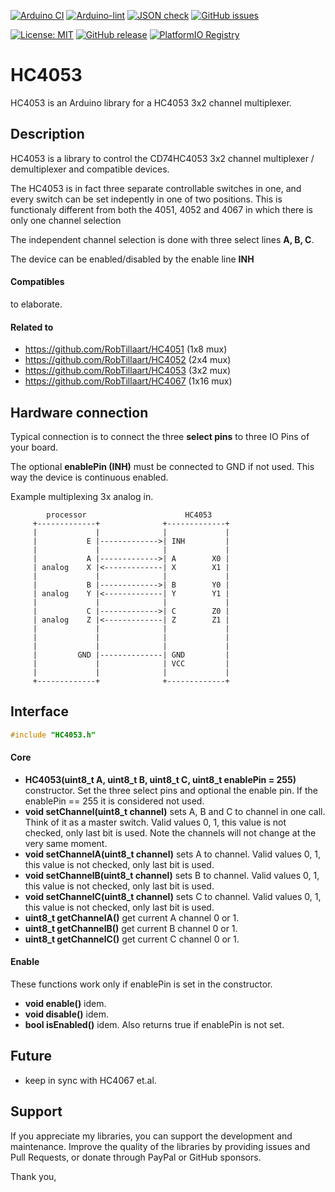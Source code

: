 
[![Arduino CI](https://github.com/RobTillaart/HC4053/workflows/Arduino%20CI/badge.svg)](https://github.com/marketplace/actions/arduino_ci)
[![Arduino-lint](https://github.com/RobTillaart/HC4053/actions/workflows/arduino-lint.yml/badge.svg)](https://github.com/RobTillaart/HC4053/actions/workflows/arduino-lint.yml)
[![JSON check](https://github.com/RobTillaart/HC4053/actions/workflows/jsoncheck.yml/badge.svg)](https://github.com/RobTillaart/HC4053/actions/workflows/jsoncheck.yml)
[![GitHub issues](https://img.shields.io/github/issues/RobTillaart/HC4053.svg)](https://github.com/RobTillaart/HC4053/issues)

[![License: MIT](https://img.shields.io/badge/license-MIT-green.svg)](https://github.com/RobTillaart/HC4053/blob/master/LICENSE)
[![GitHub release](https://img.shields.io/github/release/RobTillaart/HC4053.svg?maxAge=3600)](https://github.com/RobTillaart/HC4053/releases)
[![PlatformIO Registry](https://badges.registry.platformio.org/packages/robtillaart/library/HC4053.svg)](https://registry.platformio.org/libraries/robtillaart/HC4053)


# HC4053

HC4053 is an Arduino library for a HC4053 3x2 channel multiplexer.


## Description

HC4053 is a library to control the CD74HC4053 3x2 channel
multiplexer / demultiplexer and compatible devices.

The HC4053 is in fact three separate controllable switches in one,
and every switch can be set indepently in one of two positions.
This is functionaly different from both the 4051, 4052 and 4067
in which there is only one channel selection

The independent channel selection is done with three select lines **A, B, C**.

The device can be enabled/disabled by the enable line **INH**


#### Compatibles

to elaborate.


#### Related to 

- https://github.com/RobTillaart/HC4051  (1x8 mux)
- https://github.com/RobTillaart/HC4052  (2x4 mux)
- https://github.com/RobTillaart/HC4053  (3x2 mux)
- https://github.com/RobTillaart/HC4067  (1x16 mux)


## Hardware connection

Typical connection is to connect the three **select pins** to three IO Pins of your board.

The optional **enablePin (INH)** must be connected to GND if not used.
This way the device is continuous enabled.

Example multiplexing 3x analog in.

```
        processor                      HC4053
     +-------------+              +-------------+
     |             |              |             |
     |           E |------------->| INH         |
     |             |              |             |
     |           A |------------->| A        X0 |
     | analog    X |<-------------| X        X1 |
     |             |              |             |
     |           B |------------->| B        Y0 |
     | analog    Y |<-------------| Y        Y1 |
     |             |              |             |
     |           C |------------->| C        Z0 |
     | analog    Z |<-------------| Z        Z1 |
     |             |              |             |
     |             |              |             |
     |             |              |             |
     |         GND |--------------| GND         |
     |             |              | VCC         |
     |             |              |             |
     +-------------+              +-------------+
```


## Interface

```cpp
#include "HC4053.h"
```

#### Core

- **HC4053(uint8_t A, uint8_t B, uint8_t C, uint8_t enablePin = 255)** constructor.
Set the three select pins and optional the enable pin.
If the enablePin == 255 it is considered not used.
- **void setChannel(uint8_t channel)** sets A, B and C to channel in one call.
Think of it as a master switch.
Valid values 0, 1, this value is not checked, only last bit is used.
Note the channels will not change at the very same moment.
- **void setChannelA(uint8_t channel)** sets A to channel.
Valid values 0, 1, this value is not checked, only last bit is used.
- **void setChannelB(uint8_t channel)** sets B to channel.
Valid values 0, 1, this value is not checked, only last bit is used.
- **void setChannelC(uint8_t channel)** sets C to channel.
Valid values 0, 1, this value is not checked, only last bit is used.
- **uint8_t getChannelA()** get current A channel 0 or 1.
- **uint8_t getChannelB()** get current B channel 0 or 1.
- **uint8_t getChannelC()** get current C channel 0 or 1.


#### Enable

These functions work only if enablePin is set in the constructor.

- **void enable()** idem.
- **void disable()** idem.
- **bool isEnabled()** idem.
Also returns true if enablePin is not set.


## Future

- keep in sync with HC4067 et.al.


## Support

If you appreciate my libraries, you can support the development and maintenance.
Improve the quality of the libraries by providing issues and Pull Requests, or
donate through PayPal or GitHub sponsors.

Thank you,

